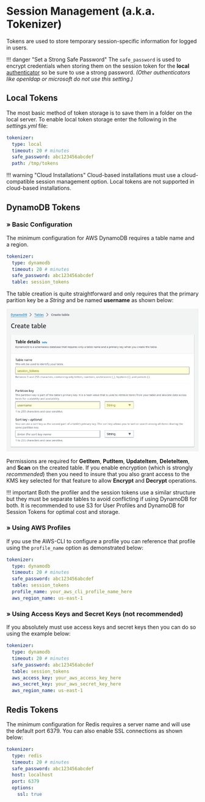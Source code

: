 # Session Management (a.k.a. Tokenizer)

Tokens are used to store temporary session-specific information for logged in users.

!!! danger "Set a Strong Safe Password"
    The ```safe_password``` is used to encrypt credentials when storing them on the session token for the **local** [authenticator](./authenticator.md) so be sure to use a strong password. *(Other authenticators like openldap or microsoft do not use this setting.)*

## Local Tokens

The most basic method of token storage is to save them in a folder on the local server.  To enable local token storage enter the following in the *settings.yml* file:

``` yaml
tokenizer:
  type: local
  timeout: 20 # minutes
  safe_password: abc123456abcdef
  path: /tmp/tokens
```

!!! warning "Cloud Installations"
    Cloud-based installations must use a cloud-compatible session management option.  Local tokens are not supported in cloud-based installations.

## DynamoDB Tokens

### &raquo; Basic Configuration

The minimum configuration for AWS DynamoDB requires a table name and a region.

``` yaml
tokenizer:
  type: dynamodb
  timeout: 20 # minutes
  safe_password: abc123456abcdef
  table: session_tokens
```

The table creation is quite straightforward and only requires that the primary parition key be a *String* and be named **username** as shown below:

![DynamoDB Session Tokens Screenshot](../images/dynamodb_table_create_tokens.png)

Permissions are required for **GetItem**, **PutItem**, **UpdateItem**, **DeleteItem**, and **Scan** on the created table.  If you enable encryption (which is strongly *recommended*) then you need to insure that you also grant access to the KMS key selected for that feature to allow **Encrypt** and **Decrypt** operations.

!!! important
    Both the profiler and the session tokens use a similar structure but they must be separate tables to avoid conflicting if using DynamoDB for both.  It is recommended to use S3 for User Profiles and DynamoDB for Session Tokens for optimal cost and storage.

### &raquo; Using AWS Profiles

If you use the AWS-CLI to configure a profile you can reference that profile using the ```profile_name``` option as demonstrated below:

``` yaml
tokenizer:
  type: dynamodb
  timeout: 20 # minutes
  safe_password: abc123456abcdef
  table: session_tokens
  profile_name: your_aws_cli_profile_name_here
  aws_region_name: us-east-1
```

### &raquo; Using Access Keys and Secret Keys (not recommended)

If you absolutely must use access keys and secret keys then you can do so using the example below:

``` yaml
tokenizer:
  type: dynamodb
  timeout: 20 # minutes
  safe_password: abc123456abcdef
  table: session_tokens
  aws_access_key: your_aws_access_key_here
  aws_secret_key: your_aws_secret_key_here
  aws_region_name: us-east-1
```

## Redis Tokens

The minimum configuration for Redis requires a server name and will use the default port 6379.  You can also enable SSL connections as shown below:

``` yaml
tokenizer:
  type: redis
  timeout: 20 # minutes
  safe_password: abc123456abcdef
  host: localhost
  port: 6379
  options:
    ssl: true
```